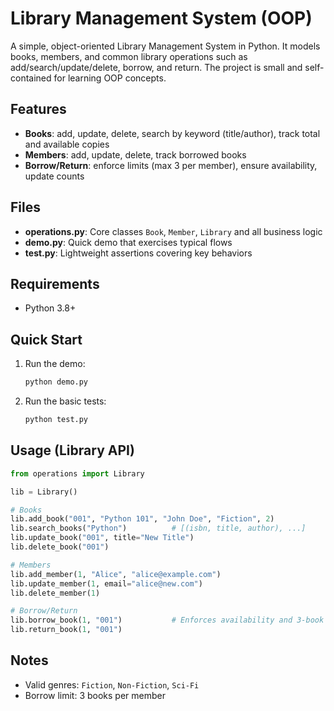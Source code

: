  # Library Management System (OOP)

 A simple, object-oriented Library Management System in Python. It models books, members, and common library operations such as add/search/update/delete, borrow, and return. The project is small and self-contained for learning OOP concepts.

 ## Features
 - **Books**: add, update, delete, search by keyword (title/author), track total and available copies
 - **Members**: add, update, delete, track borrowed books
 - **Borrow/Return**: enforce limits (max 3 per member), ensure availability, update counts

 ## Files
 - **operations.py**: Core classes `Book`, `Member`, `Library` and all business logic
 - **demo.py**: Quick demo that exercises typical flows
 - **test.py**: Lightweight assertions covering key behaviors

 ## Requirements
 - Python 3.8+

 ## Quick Start
 1. Run the demo:
    ```bash
    python demo.py
    ```
 2. Run the basic tests:
    ```bash
    python test.py
    ```

 ## Usage (Library API)
 ```python
 from operations import Library

 lib = Library()

 # Books
 lib.add_book("001", "Python 101", "John Doe", "Fiction", 2)
 lib.search_books("Python")          # [(isbn, title, author), ...]
 lib.update_book("001", title="New Title")
 lib.delete_book("001")

 # Members
 lib.add_member(1, "Alice", "alice@example.com")
 lib.update_member(1, email="alice@new.com")
 lib.delete_member(1)

 # Borrow/Return
 lib.borrow_book(1, "001")           # Enforces availability and 3-book limit
 lib.return_book(1, "001")
 ```

 ## Notes
 - Valid genres: `Fiction`, `Non-Fiction`, `Sci-Fi`
 - Borrow limit: 3 books per member


